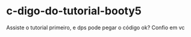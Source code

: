 # c-digo-do-tutorial-booty5
Assiste o tutorial primeiro, e dps pode pegar o código ok? Confio em vc
